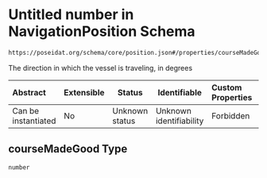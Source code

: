 # Untitled number in NavigationPosition Schema

```txt
https://poseidat.org/schema/core/position.json#/properties/courseMadeGood
```

The direction in which the vessel is traveling, in degrees


| Abstract            | Extensible | Status         | Identifiable            | Custom Properties | Additional Properties | Access Restrictions | Defined In                                                           |
| :------------------ | ---------- | -------------- | ----------------------- | :---------------- | --------------------- | ------------------- | -------------------------------------------------------------------- |
| Can be instantiated | No         | Unknown status | Unknown identifiability | Forbidden         | Allowed               | none                | [position.json\*](schemas/core/position.json "open original schema") |

## courseMadeGood Type

`number`
